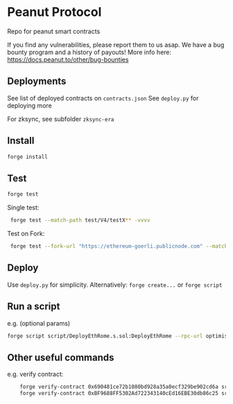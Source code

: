 # Peanut Protocol

Repo for peanut smart contracts

If you find any vulnerabilities, please report them to us asap. We have a bug bounty program and a history of payouts! More info here: https://docs.peanut.to/other/bug-bounties

## Deployments

See list of deployed contracts on `contracts.json`
See `deploy.py` for deploying more

For zksync, see subfolder `zksync-era`

## Install

```bash
forge install
```

## Test

```bash
forge test
```

Single test:
```bash
 forge test --match-path test/V4/testX** -vvvv
```

Test on Fork:
```bash
 forge test --fork-url "https://ethereum-goerli.publicnode.com" --match-path test/V4/testWithdrawDepositXChain** -vvvv
```

## Deploy

Use `deploy.py` for simplicity.
Alternatively: `forge create...` or `forge script`

## Run a script

e.g. (optional params)

```bash
forge script script/DeployEthRome.s.sol:DeployEthRome --rpc-url optimism-goerli --broadcast --verify -vvvv --legacy
```

## Other useful commands

e.g. verify contract:
    
```bash
    forge verify-contract 0x690481ce72b1080bd928a35a0ecf329be902cd6a src/V4/PeanutV4.2.sol:PeanutV4 --watch --chain base
    forge verify-contract 0xBF9688FF5302Ad722343140cEd16EBE30db86c25 src/V4/PeanutRouter.sol:PeanutV4Router --watch --chain polygon
```